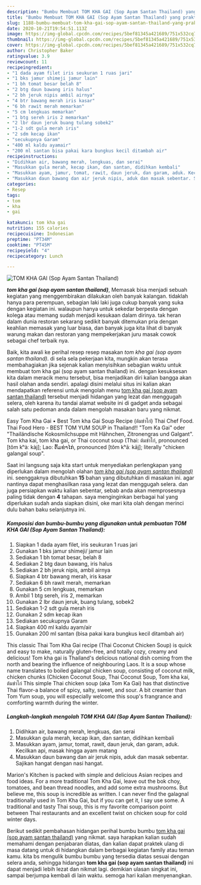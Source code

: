 ```yaml
---
description: "Bumbu Membuat TOM KHA GAI (Sop Ayam Santan Thailand) yang praktis"
title: "Bumbu Membuat TOM KHA GAI (Sop Ayam Santan Thailand) yang praktis"
slug: 1188-bumbu-membuat-tom-kha-gai-sop-ayam-santan-thailand-yang-praktis
date: 2020-10-21T19:54:51.113Z
image: https://img-global.cpcdn.com/recipes/5bef81345a421689/751x532cq70/tom-kha-gai-sop-ayam-santan-thailand-foto-resep-utama.jpg
thumbnail: https://img-global.cpcdn.com/recipes/5bef81345a421689/751x532cq70/tom-kha-gai-sop-ayam-santan-thailand-foto-resep-utama.jpg
cover: https://img-global.cpcdn.com/recipes/5bef81345a421689/751x532cq70/tom-kha-gai-sop-ayam-santan-thailand-foto-resep-utama.jpg
author: Christopher Baker
ratingvalue: 3.9
reviewcount: 11
recipeingredient:
- "1 dada ayam filet iris seukuran 1 ruas jari"
- "1 bks jamur shimeji jamur lain"
- "1 bh tomat besar belah 8"
- "2 btg daun bawang iris halus"
- "2 bh jeruk nipis ambil airnya"
- "4 btr bawang merah iris kasar"
- "6 bh rawit merah memarkan"
- "5 cm lengkuas memarkan"
- "1 btg sereh iris 2 memarkan"
- "2 lbr daun jeruk buang tulang sobek2"
- "1-2 sdt gula merah iris"
- "2 sdm kecap ikan"
- "secukupnya Garam"
- "400 ml kaldu ayamair"
- "200 ml santan bisa pakai kara bungkus kecil ditambah air"
recipeinstructions:
- "Didihkan air, bawang merah, lengkuas, dan serai"
- "Masukkan gula merah, kecap ikan, dan santan, didihkan kembali"
- "Masukkan ayam, jamur, tomat, rawit, daun jeruk, dan garam, aduk. Kecilkan api, masak hingga ayam matang"
- "Masukkan daun bawang dan air jeruk nipis, aduk dan masak sebentar. Sajikan hangat dengan nasi hangat."
categories:
- Resep
tags:
- tom
- kha
- gai

katakunci: tom kha gai 
nutrition: 155 calories
recipecuisine: Indonesian
preptime: "PT34M"
cooktime: "PT45M"
recipeyield: "4"
recipecategory: Lunch

---
```



![TOM KHA GAI (Sop Ayam Santan Thailand)](https://img-global.cpcdn.com/recipes/5bef81345a421689/751x532cq70/tom-kha-gai-sop-ayam-santan-thailand-foto-resep-utama.jpg)

<b><i>tom kha gai (sop ayam santan thailand)</i></b>, Memasak bisa menjadi sebuah kegiatan yang menggembirakan dilakukan oleh banyak kalangan. tidaklah hanya para perempuan, sebagian laki laki juga cukup banyak yang suka dengan kegiatan ini. walaupun hanya untuk sekedar berpesta dengan kolega atau memang sudah menjadi kesukaan dalam dirinya. tak heran dalam dunia restoran sekarang sedikit banyak ditemukan pria dengan keahlian memasak yang luar biasa, dan banyak juga kita lihat di banyak warung makan dan restoran yang mempekerjakan juru masak cowok sebagai chef terbaik nya.

Baik, kita awali ke perihal resep resep masakan <i>tom kha gai (sop ayam santan thailand)</i>. di sela sela pekerjaan kita, mungkin akan terasa membahagiakan jika sejenak kalian menyisihkan sebagian waktu untuk membuat tom kha gai (sop ayam santan thailand) ini. dengan kesuksesan kita dalam meracik menu tersebut, bisa menjadikan diri kalian bangga akan hasil olahan anda sendiri. apalagi disini melalui situs ini kalian akan mendapatkan referensi untuk mengolah menu <u>tom kha gai (sop ayam santan thailand)</u> tersebut menjadi hidangan yang lezat dan menggugah selera, oleh karena itu tandai alamat website ini di gadget anda sebagai salah satu pedoman anda dalam mengolah masakan baru yang nikmat.

Easy Tom Kha Gai • Best Tom kha Gai Soup Recipe (ต้มข่าไก่) Thai Chef Food. Thai Food Hero - BEST TOM YUM SOUP in Thailand!! &#34;Tom Ka Gai&#34; oder &#34;Thailändische Kokosmilchsuppe mit Hähnchen, Zitronengras und Galgant&#34;. Tom kha kai, tom kha gai, or Thai coconut soup (Thai: ต้มข่าไก่, pronounced [tôm kʰàː kàj]; Lao: ຕົ້ມຂ່າໄກ່, pronounced [tôm kʰāː kāj]; literally &#34;chicken galangal soup&#34;.


Saat ini langsung saja kita start untuk menyediakan perlengkapan yang diperlukan dalam mengolah olahan <u><i>tom kha gai (sop ayam santan thailand)</i></u> ini. seenggaknya dibutuhkan <b>15</b> bahan yang dibutuhkan di masakan ini. agar nantinya dapat menghasilkan rasa yang lezat dan menggugah selera. dan juga persiapkan waktu kalian sebentar, sebab anda akan memprosesnya paling tidak dengan <b>4</b> tahapan. saya menginginkan berbagai hal yang diperlukan sudah anda siapkan disini, oke mari kita olah dengan merinci dulu bahan baku selanjutnya ini.

<!--inarticleads1-->

##### Komposisi dan bumbu-bumbu yang digunakan untuk pembuatan TOM KHA GAI (Sop Ayam Santan Thailand):

1. Siapkan 1 dada ayam filet, iris seukuran 1 ruas jari
1. Gunakan 1 bks jamur shimeji/ jamur lain
1. Sediakan 1 bh tomat besar, belah 8
1. Sediakan 2 btg daun bawang, iris halus
1. Sediakan 2 bh jeruk nipis, ambil airnya
1. Siapkan 4 btr bawang merah, iris kasar
1. Sediakan 6 bh rawit merah, memarkan
1. Gunakan 5 cm lengkuas, memarkan
1. Ambil 1 btg sereh, iris 2, memarkan
1. Gunakan 2 lbr daun jeruk, buang tulang, sobek2
1. Sediakan 1-2 sdt gula merah iris
1. Gunakan 2 sdm kecap ikan
1. Sediakan secukupnya Garam
1. Siapkan 400 ml kaldu ayam/air
1. Gunakan 200 ml santan (bisa pakai kara bungkus kecil ditambah air)


This classic Thai Tom Kha Gai recipe (Thai Coconut Chicken Soup) is quick and easy to make, naturally gluten-free, and totally cozy, creamy and delicious! Tom kha gai is Thailand&#39;s delicious national dish coming from the north and bearing the influence of neighbouring Laos. It is a soup whose name translates to boiled galangal chicken soup, consisting of coconut milk, chicken chunks (Chicken Coconut Soup, Thai Coconut Soup, Tom kha kai, ต้มข่าไก่ This simple Thai chicken soup (aka Tom Ka Gai) has that distinctive Thai flavor-a balance of spicy, salty, sweet, and sour. A bit creamier than Tom Yum soup, you will especially welcome this soup&#39;s frangrance and comforting warmth during the winter. 

<!--inarticleads2-->

##### Langkah-langkah mengolah TOM KHA GAI (Sop Ayam Santan Thailand):

1. Didihkan air, bawang merah, lengkuas, dan serai
1. Masukkan gula merah, kecap ikan, dan santan, didihkan kembali
1. Masukkan ayam, jamur, tomat, rawit, daun jeruk, dan garam, aduk. Kecilkan api, masak hingga ayam matang
1. Masukkan daun bawang dan air jeruk nipis, aduk dan masak sebentar. Sajikan hangat dengan nasi hangat.


Marion&#39;s Kitchen is packed with simple and delicious Asian recipes and food ideas. For a more traditional Tom Kha Gai, leave out the bok choy, tomatoes, and bean thread noodles, and add some extra mushrooms. But believe me, this soup is incredible as written. I can never find the galagnal traditionally used in Tom Kha Gai, but if you can get it, I say use some. A traditional and tasty Thai soup, this is my favorite comparison point between Thai restaurants and an excellent twist on chicken soup for cold winter days. 

Berikut sedikit pembahasan hidangan perihal bumbu bumbu <u>tom kha gai (sop ayam santan thailand)</u> yang nikmat. saya harapkan kalian sudah memahami dengan penjabaran diatas, dan kalian dapat praktek ulang di masa datang untuk di hidangkan dalam berbagai kegiatan family atau teman kamu. kita bs mengulik bumbu bumbu yang tersedia diatas sesuai dengan selera anda, sehingga hidangan <b>tom kha gai (sop ayam santan thailand)</b> ini dapat menjadi lebih lezat dan nikmat lagi. demikian ulasan singkat ini, sampai berjumpa kembali di lain waktu. semoga hari kalian menyenangkan.
